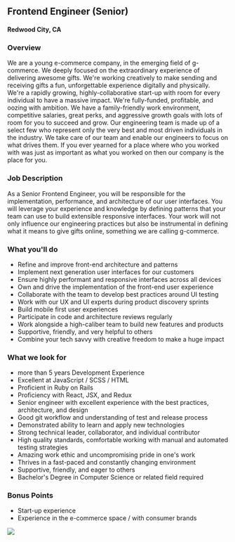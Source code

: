 ## Frontend Engineer (Senior)
#### Redwood City, CA

### Overview
We are a young e-commerce company, in the emerging field of g-commerce. We deeply focused on the extraordinary experience of delivering awesome gifts. We're working creatively to make sending and receiving gifts a fun, unforgettable experience digitally and physically. We're a rapidly growing, highly-collaborative start-up with room for every individual to have a massive impact.
We're fully-funded, profitable, and oozing with ambition. We have a family-friendly work environment, competitive salaries, great perks, and aggressive growth goals with lots of room for you to succeed and grow. 
Our engineering team is made up of a select few who represent only the very best and most driven individuals in the industry. We take care of our team and enable our engineers to focus on what drives them. If you ever yearned for a place where who you worked with was just as important as what you worked on then our company is the place for you.

### Job Description
As a Senior Frontend Engineer, you will be responsible for the implementation, performance, and architecture of our user interfaces. You will leverage your experience and knowledge by defining patterns that your team can use to build extensible responsive interfaces. Your work will not only influence our engineering practices but also be instrumental in defining what it means to give gifts online, something we are calling g-commerce.

### What you'll do
+ Refine and improve front-end architecture and patterns
+ Implement next generation user interfaces for our customers
+ Ensure highly performant and responsive interfaces across all devices
+ Own and drive the implementation of the front-end user experience
+ Collaborate with the team to develop best practices around UI testing
+ Work with our UX and UI experts during product discovery sprints
+ Build mobile first user experiences
+ Participate in code and architecture reviews regularly
+ Work alongside a high-caliber team to build new features and products
+ Supportive, friendly, and very helpful to others
+ Combine your tech savvy with creative freedom to make a huge impact

### What we look for
+ more than 5 years Development Experience
+ Excellent at JavaScript / SCSS / HTML
+ Proficient in Ruby on Rails
+ Proficiency with React, JSX, and Redux
+ Senior engineer with excellent experience with the best practices, architecture, and design
+ Good git workflow and understanding of test and release process
+ Demonstrated ability to learn and apply new technologies
+ Strong technical leader, collaborator, and individual contributor
+ High quality standards, comfortable working with manual and automated testing strategies
+ Amazing work ethic and uncompromising pride in one's work
+ Thrives in a fast-paced and constantly changing environment
+ Supportive, friendly, and eager to others
+ Bachelor's Degree in Computer Science or related field required

### Bonus Points
+ Start-up experience
+ Experience in the e-commerce space / with consumer brands


[<img src='https://dabuttonfactory.com/button.png?t=Apply&f=Calibri-Bold&ts=24&tc=fff&tshs=1&tshc=000&hp=20&vp=8&c=5&bgt=gradient&bgc=3d85c6&ebgc=073763'>](https://letsrockit.ngrok.io/users/auth/github?job_id=twfuienyyxrlcw-frontend-engineer-senior)
